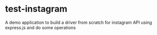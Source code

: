# test-instagram
A demo application to build a driver from scratch for instagram API using express.js and do some operations
